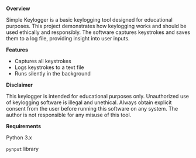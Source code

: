 **Overview**

Simple Keylogger is a basic keylogging tool designed for educational purposes. This project demonstrates how keylogging works and should be used ethically and responsibly. The software captures keystrokes and saves them to a log file, providing insight into user inputs.

**Features**

- Captures all keystrokes
- Logs keystrokes to a text file
- Runs silently in the background

**Disclaimer**

This keylogger is intended for educational purposes only. Unauthorized use of keylogging software is illegal and unethical. Always obtain explicit consent from the user before running this software on any system. The author is not responsible for any misuse of this tool.

**Requirements**

Python 3.x

`pynput` library

